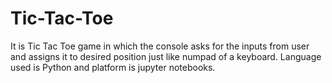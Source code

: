 # Tic-Tac-Toe
It is Tic Tac Toe game in which the console asks for the inputs from user and assigns it to desired position just like numpad of a keyboard.
Language used is Python and platform is jupyter notebooks.
